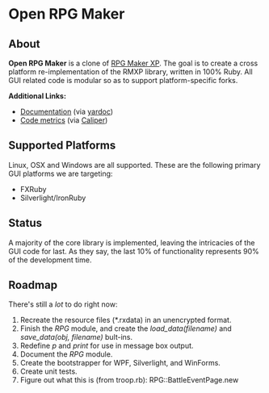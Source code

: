 Open RPG Maker
==============


About
-----

**Open RPG Maker** is a clone of [RPG Maker XP][1]. The goal is to create a cross platform re-implementation of the RMXP library, written in 100% Ruby. All GUI related code is modular so as to support platform-specific forks.

**Additional Links:**

 - [Documentation][2] (via [yardoc][3])
 - [Code metrics][4] (via [Caliper][5])

Supported Platforms
-------------------

Linux, OSX and Windows are all supported. These are the following primary GUI platforms we are targeting:

 - FXRuby
 - Silverlight/IronRuby

Status
------

A majority of the core library is implemented, leaving the intricacies of the GUI code for last. As they say, the last 10% of functionality represents 90% of the development time.

Roadmap
-------

There's still a *lot* to do right now:

 1. Recreate the resource files (*.rxdata) in an unencrypted format.
 2. Finish the *RPG* module, and create the *load_data(filename)* and *save_data(obj, filename)* bult-ins.
 3. Redefine *p* and *print* for use in message box output.
 4. Document the *RPG* module.
 5. Create the bootstrapper for WPF, Silverlight, and WinForms.
 6. Create unit tests.
 7. Figure out what this is (from troop.rb): RPG::BattleEventPage.new


  [1]: http://tkool.jp/products/rpgxp/eng
  [2]: http://yardoc.org/docs/cstrahan-open-rpg-maker
  [3]: http://yardoc.org/
  [4]: http://getcaliper.com/caliper/project?repo=git%3A%2F%2Fgithub.com%2Fcstrahan%2Fopen-rpg-maker.git
  [5]: http://getcaliper.com/

